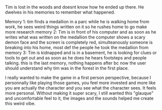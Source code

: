 Tim is lost in the woods and doesnt know how he ended up there. He dwelves in his memories to remember what happened.

Memory 1: tim finds a medallion in a parc while he is walking home from work, he sees weird things written on it so he rushes home to go make more research
memory 2: Tim is in front of his computer and as soon as he writes what was written on the medallion the computer shows a scary demon face and the screen is completely red, simulteanously someone is breaking into his home, most def the people he took the medallion from
memory 3: Tim is kidnapped and is in a basement, he is looking for clues or tools to get out and as soon as he does he hears footsteps and people talking. this is the last memory, nothing happens after bc now the user should understand why tim was in the forest in the first place.

I really wanted to make the game in a first person perspective, because I personnally like playing those games, you feel more invested and more like you are actually the character and you see what the character sees. It feels more personal. Without making it super scary, I still wanted this "glauque" and uncomfortable feel to it, the images and the sounds helped me create this weird vibe.
